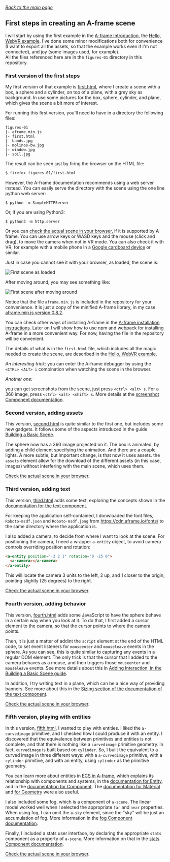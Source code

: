 
*[Back to the main page](../README.md)*

## First steps in creating an A-frame scene

I will start by using the first example in the
[A-frame Introduction](https://aframe.io/docs/0.8.0/introduction/),
the [Hello, WebVR example](https://aframe.io/docs/0.8.0/introduction/html-and-primitives.html#example).
I've done some minor modifications both for convenience
(I want to export all the assets,
so that the example works even if I'm not connected),
and joy (some images used, for example).  
All the files referenced here are in the `figures-01` directory
in this repository.

### First version of the first steps

My first version of that example is
[first.html](https://github.com/jgbarah/aframe-playground/blob/master/figures-01/first.html),
where I create a scene with a box, a sphere and a cylinder,
on top of a plane, with a grey sky as background.
In use some pictures for the box, sphere, cylinder,
and plane,
which gives the scene a bit more of interest.

For running this first version,
you'll need to have in a directory the following files:

```
figures-01
|- aframe.min.js
|- first.html
|- bands.jpg
|- molinos-bw.jpg
|- window.jpg
|- soil.jpg
```

The result can be seen just by firing the browser on the HTML file:

```bash
$ firefox figures-01/first.html
```

However, the A-frame documentation recommends using a web server instead.
You can easily serve the directory with the scene using
the one line python web server:

```
$ python -m SimpleHTTPServer
```

Or, if you are using Python3:

```
$ python3 -m http.server
```


Or you can
[check the actual scene in your browser](first.html),
if it is supported by A-frame.
You can use arrow keys or WASD keys and the mouse
(click and drag),
to move the camera when not in VR mode.
You can also check it with VR,
for example with a mobile phone in a
[Google cardboard device](https://vr.google.com/cardboard/)
or similar.

Just in case you cannot see it with your browser,
as loaded, the scene is:

![First scene as loaded](../screenshots/01-first-1.png)

After moving around, you may see something like:

![First scene after moving around](../screenshots/01-first-2.png)

Notice that the file `aframe.min.js` is included in the repository
for your convenience.
It is just a copy of the minified A-frame library,
in my case
[aframe.min.js version 0.8.2](https://aframe.io/releases/0.8.2/aframe.min.js).

You can check other ways of installing A-frame in the
[A-frame installation instructions](https://aframe.io/docs/0.8.0/introduction/installation.html).
Later on I will show how to use npm and webpack for
installing A-frame in a more convenient way.
For now, having the file in the repository will be convenient.

The details of what is in the `first.html` file,
which includes all the magic needed to create the scene,
are described in the
[Hello, WebVR example](https://aframe.io/docs/0.8.0/introduction/html-and-primitives.html#example).

*An interesting trick:*
you can enter the A-frame debugger by using the
`<CTRL> <ALT> i` combination when watching the scene in the browser.

*Another one:*

you can get screenshots from the scene,
just press `<ctrl> <alt> s`.
For a 360 image,
press `<ctrl> <alt> <shift> s`.
More details at the
[screenshot Component documentation](https://aframe.io/docs/0.8.0/components/screenshot.html).


### Second version, adding assets

This version,
[second.html](https://github.com/jgbarah/aframe-playground/blob/master/figures-01/second.html) is quite similar to the first one,
but includes some new gadgets.
It follows some of the aspects introduced in the guide
[Building a Basic Scene](https://aframe.io/docs/0.8.0/guides/building-a-basic-scene.html).

The sphere now has a 360 image projected on it.
The box is animated, by adding a child element specifying the animation.
And there are a couple lights.
A more subtle, but important change, is that now it uses assets.
the `assets` element allow for the download of the different assets
(in this case, images) without interfering with the main scene,
which uses them.

[Check the actual scene in your browser](second.html).

### Third version, adding text

This version,
[third.html](https://github.com/jgbarah/aframe-playground/blob/master/figures-01/third.html) adds some text,
exploring the concepts shown in the
[documentation for the text component](https://aframe.io/docs/0.8.0/components/text.html).

For keeping the application self-contained,
I donwloaded the font files,
`Roboto-msdf.json` and `Roboto-msdf.jpng`
from https://cdn.aframe.io/fonts/
to the same directory where the application is.

I also added a camera, to decide from where I want to look at the scene.
For positioning the camera, I need a wrapper `a-entity` object,
to avoid camera controls overriding position and rotation:

```html
<a-entity position="-3 2 1" rotation="0 -25 0">
  <a-camera></a-camera>
</a-entity>
```

This will locate the camera 3 units to the left, 2 up, and 1 closer
to the origin, pointing slightly (25 degrees) to the right.

[Check the actual scene in your browser](third.html).

### Fourth version, adding behavior

This version,
[fourth.html](https://github.com/jgbarah/aframe-playground/blob/master/figures-01/fourth.html)
adds some JavaScript to have the sphere
behave in a certain way when you look at it.
To do that, I first added a cursor element to the camera,
so that the cursor points to where the camera points.

Then, it is just a matter of addint the `script` element at
the end of the HTML code,
to set event listeners for `mouseenter` and `mouseleave`
events in the sphere.
As you can see, this is quite similar to capturing any events
in a regular DOM element.
The only trick is that the cursor that I added to the camera
behaves as a mouse,
and then triggers those `mouseenter` and `mouseleave` events.
See more details about this in
[Adding Interaction, in the Building a Basic Scene guide](https://aframe.io/docs/0.8.0/guides/building-a-basic-scene.html#adding-interaction).

In addition, I try writing text in a plane,
which can be a nice way of providing banners.
See more about this in the
[Sizing section of the documentation of the text component](https://aframe.io/docs/0.8.0/components/text.html#sizing).

[Check the actual scene in your browser](fourth.html).

### Fifth version, playing with entities

In this version,
[fifth.html](https://github.com/jgbarah/aframe-playground/blob/master/figures-01/fifth.html),
I wanted to play with entities.
I liked the `a-curvedimage` primitive,
and I checked how I could produce it with an entity.
I discovered that the equivalence between primitives and
entities is not complete,
and that there is nothing like a `curvedimage` primitive geometry.
In fact, `curvedimage` is built based on `cylinder`.
So, I built the equivalent to a curved image in three
different ways:
with a `a-curvedimage` primitive,
with a `cylinder` primitive,
and with an entity, using `cylinder` as the primitive geometry.

You can learn more about entities in
[ECS in A-frame](https://aframe.io/docs/0.8.0/introduction/entity-component-system.html),
which explains its relationship with components and systems,
in the [documentation for Entity](https://aframe.io/docs/0.8.0/core/entity.html),
and in the
[documentation for Component](https://aframe.io/docs/0.8.0/core/component.html).
The [documentation for Material](https://aframe.io/docs/0.8.0/components/material.html)
and
[for Geometry](https://aframe.io/docs/0.8.0/components/geometry.html)
were also useful.

I also included some fog, which is a component of `a-scene`.
The linear model worked well when I selected the appropriate
`far` and `near` properties.
When using fog, I can omit the `a-sky` element,
since the "sky" will be just an accumulation of fog.
More information in the
[fog Component documentation](https://aframe.io/docs/0.8.0/components/fog.html).

Finally, I included a stats user interface,
by declaring the appropriate `stats` component as a property of
`a-scene`.
More information on that in the
[stats Component documentation](https://aframe.io/docs/0.8.0/components/stats.html).

[Check the actual scene in your browser](fifth.html).
